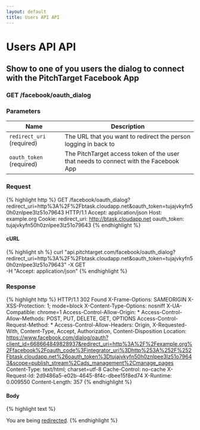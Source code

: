 ```yaml
---
layout: default
title: Users API API
---
```


# Users API API

## Show to one of you users the dialog to connect with the PitchTarget Facebook App

### GET /facebook/oauth_dialog


### Parameters

Name | Description |
-----|-------------|
`redirect_uri` (required) | The URL that you want to redirect the person logging in back to |
`oauth_token` (required) | The PitchTarget access token of the user that needs to connect with the Facebook App |

### Request

{% highlight http %}
GET /facebook/oauth_dialog?redirect_uri=http%3A%2F%2Fbtask.cloudapp.net&amp;oauth_token=tujajvkyfn50h0znlpee3lz51o79643 HTTP/1.1
Accept: application/json
Host: example.org
Cookie: 
redirect_uri: http://btask.cloudapp.net
oauth_token: tujajvkyfn50h0znlpee3lz51o79643
{% endhighlight %}


#### cURL

{% highlight sh %}
curl "api.pitchtarget.com/facebook/oauth_dialog?redirect_uri=http%3A%2F%2Fbtask.cloudapp.net&oauth_token=tujajvkyfn50h0znlpee3lz51o79643" -X GET \
	-H "Accept: application/json"
{% endhighlight %}

### Response

{% highlight http %}
HTTP/1.1 302 Found
X-Frame-Options: SAMEORIGIN
X-XSS-Protection: 1; mode=block
X-Content-Type-Options: nosniff
X-UA-Compatible: chrome=1
Access-Control-Allow-Origin: *
Access-Control-Allow-Methods: POST, PUT, DELETE, GET, OPTIONS
Access-Control-Request-Method: *
Access-Control-Allow-Headers: Origin, X-Requested-With, Content-Type, Accept, Authorization, Content-Disposition
Location: https://www.facebook.com/dialog/oauth?client_id=668664849828937&redirect_uri=http%3A%2F%2Fexample.org%2Ffacebook%2Foauth_code%3Fintegrator_uri%3Dhttp%253A%252F%252Fbtask.cloudapp.net%26oauth_token%3Dtujajvkyfn50h0znlpee3lz51o79643&scope=publish_stream%2Cads_management%2Cmanage_pages
Content-Type: text/html; charset=utf-8
Cache-Control: no-cache
X-Request-Id: 2d9486a5-e02b-4645-8f4c-dbee15f8ed74
X-Runtime: 0.009550
Content-Length: 357
{% endhighlight %}

#### Body

{% highlight text %}
<html><body>You are being <a href="https://www.facebook.com/dialog/oauth?client_id=668664849828937&amp;redirect_uri=http%3A%2F%2Fexample.org%2Ffacebook%2Foauth_code%3Fintegrator_uri%3Dhttp%253A%252F%252Fbtask.cloudapp.net%26oauth_token%3Dtujajvkyfn50h0znlpee3lz51o79643&amp;scope=publish_stream%2Cads_management%2Cmanage_pages">redirected</a>.</body></html>
{% endhighlight %}

